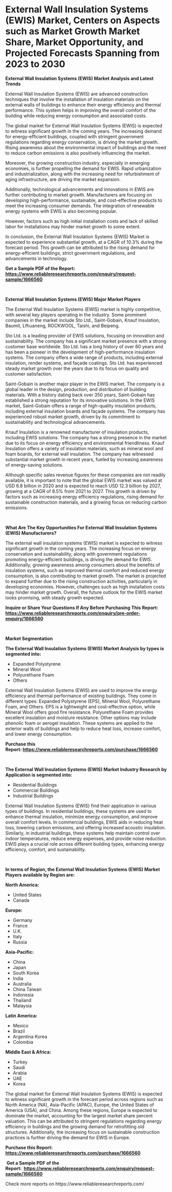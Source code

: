 <p><h1>External Wall Insulation Systems (EWIS) Market, Centers on Aspects such as Market Growth Market Share, Market Opportunity, and Projected Forecasts Spanning from 2023 to 2030</h1></p><p><strong>External Wall Insulation Systems (EWIS) Market Analysis and Latest Trends</strong></p>
<p><p>External Wall Insulation Systems (EWIS) are advanced construction techniques that involve the installation of insulation materials on the external walls of buildings to enhance their energy efficiency and thermal performance. This system helps in improving the overall comfort of the building while reducing energy consumption and associated costs.</p><p>The global market for External Wall Insulation Systems (EWIS) is expected to witness significant growth in the coming years. The increasing demand for energy-efficient buildings, coupled with stringent government regulations regarding energy conservation, is driving the market growth. Rising awareness about the environmental impact of buildings and the need to reduce carbon emissions is also positively influencing the market.</p><p>Moreover, the growing construction industry, especially in emerging economies, is further propelling the demand for EWIS. Rapid urbanization and industrialization, along with the increasing need for refurbishment of aging infrastructure, are driving the market expansion.</p><p>Additionally, technological advancements and innovations in EWIS are further contributing to market growth. Manufacturers are focusing on developing high-performance, sustainable, and cost-effective products to meet the increasing consumer demands. The integration of renewable energy systems with EWIS is also becoming popular.</p><p>However, factors such as high initial installation costs and lack of skilled labor for installations may hinder market growth to some extent.</p><p>In conclusion, the External Wall Insulation Systems (EWIS) Market is expected to experience substantial growth, at a CAGR of 10.3% during the forecast period. This growth can be attributed to the rising demand for energy-efficient buildings, strict government regulations, and advancements in technology.</p></p>
<p><strong>Get a Sample PDF of the Report:&nbsp; <a href="https://www.reliableresearchreports.com/enquiry/request-sample/1666560">https://www.reliableresearchreports.com/enquiry/request-sample/1666560</a></strong></p>
<p>&nbsp;</p>
<p><strong>External Wall Insulation Systems (EWIS) Major Market Players</strong></p>
<p><p>The External Wall Insulation Systems (EWIS) market is highly competitive, with several key players operating in the industry. Some prominent companies in the market include Sto Ltd., Saint-Gobain, Knauf Insulation, Baumit, Lfhuaneng, ROCKWOOL, Taishi, and Beipeng. </p><p>Sto Ltd. is a leading provider of EWIS solutions, focusing on innovation and sustainability. The company has a significant market presence with a strong customer base worldwide. Sto Ltd. has a long history of over 60 years and has been a pioneer in the development of high-performance insulation systems. The company offers a wide range of products, including external insulation, render systems, and façade coatings. Sto Ltd. has experienced steady market growth over the years due to its focus on quality and customer satisfaction. </p><p>Saint-Gobain is another major player in the EWIS market. The company is a global leader in the design, production, and distribution of building materials. With a history dating back over 350 years, Saint-Gobain has established a strong reputation for its innovative solutions. In the EWIS market, Saint-Gobain offers a range of high-quality insulation products, including external insulation boards and façade systems. The company has experienced robust market growth, driven by its commitment to sustainability and technological advancements. </p><p>Knauf Insulation is a renowned manufacturer of insulation products, including EWIS solutions. The company has a strong presence in the market due to its focus on energy efficiency and environmental friendliness. Knauf Insulation offers a variety of insulation materials, such as mineral wool and foam boards, for external wall insulation. The company has witnessed substantial market growth in recent years, fueled by increasing awareness of energy-saving solutions.</p><p>Although specific sales revenue figures for these companies are not readily available, it is important to note that the global EWIS market was valued at USD 6.8 billion in 2020 and is expected to reach USD 12.3 billion by 2027, growing at a CAGR of 8.5% from 2021 to 2027. This growth is driven by factors such as increasing energy efficiency regulations, rising demand for sustainable construction materials, and a growing focus on reducing carbon emissions.</p></p>
<p>&nbsp;</p>
<p><strong>What Are The Key Opportunities For External Wall Insulation Systems (EWIS) Manufacturers?</strong></p>
<p><p>The external wall insulation systems (EWIS) market is expected to witness significant growth in the coming years. The increasing focus on energy conservation and sustainability, along with government regulations promoting energy-efficient buildings, is driving the demand for EWIS. Additionally, growing awareness among consumers about the benefits of insulation systems, such as improved thermal comfort and reduced energy consumption, is also contributing to market growth. The market is projected to expand further due to the rising construction activities, particularly in developing economies. However, challenges such as high installation costs may hinder market growth. Overall, the future outlook for the EWIS market looks promising, with steady growth expected.</p></p>
<p><strong>Inquire or Share Your Questions If Any Before Purchasing This Report: <a href="https://www.reliableresearchreports.com/enquiry/pre-order-enquiry/1666560">https://www.reliableresearchreports.com/enquiry/pre-order-enquiry/1666560</a></strong></p>
<p>&nbsp;</p>
<p><strong>Market Segmentation</strong></p>
<p><strong>The External Wall Insulation Systems (EWIS) Market Analysis by types is segmented into:</strong></p>
<p><ul><li>Expanded Polystyrene</li><li>Mineral Wool</li><li>Polyurethane Foam</li><li>Others</li></ul></p>
<p><p>External Wall Insulation Systems (EWIS) are used to improve the energy efficiency and thermal performance of existing buildings. They come in different types: Expanded Polystyrene (EPS), Mineral Wool, Polyurethane Foam, and Others. EPS is a lightweight and cost-effective option, while Mineral Wool offers good fire resistance. Polyurethane Foam provides excellent insulation and moisture resistance. Other options may include phenolic foam or aerogel insulation. These systems are applied to the exterior walls of buildings and help to reduce heat loss, increase comfort, and lower energy consumption.</p></p>
<p><strong>Purchase this Report:&nbsp;<a href="https://www.reliableresearchreports.com/purchase/1666560">https://www.reliableresearchreports.com/purchase/1666560</a></strong></p>
<p>&nbsp;</p>
<p><strong>The External Wall Insulation Systems (EWIS) Market Industry Research by Application is segmented into:</strong></p>
<p><ul><li>Residential Buildings</li><li>Commercial Buildings</li><li>Industrial Buildings</li></ul></p>
<p><p>External Wall Insulation Systems (EWIS) find their application in various types of buildings. In residential buildings, these systems are used to enhance thermal insulation, minimize energy consumption, and improve overall comfort levels. In commercial buildings, EWIS aids in reducing heat loss, lowering carbon emissions, and offering increased acoustic insulation. Similarly, in industrial buildings, these systems help maintain control over indoor temperatures, reduce energy expenses, and provide noise reduction. EWIS plays a crucial role across different building types, enhancing energy efficiency, comfort, and sustainability.</p></p>
<p>&nbsp;</p>
<p><strong>In terms of Region, the External Wall Insulation Systems (EWIS) Market Players available by Region are:</strong></p>
<p>
    <p> <strong> North America: </strong>
        <ul>
            <li>United States</li>
            <li>Canada</li>
        </ul>
        </p> 
    <p> <strong> Europe: </strong>
        <ul>
            <li>Germany</li>
            <li>France</li>
            <li>U.K.</li>
            <li>Italy</li>
            <li>Russia</li>
        </ul>
        </p> 
    <p> <strong> Asia-Pacific: </strong>
        <ul>
            <li>China</li>
            <li>Japan</li>
            <li>South Korea</li>
            <li>India</li>
            <li>Australia</li>
            <li>China Taiwan</li>
            <li>Indonesia</li>
            <li>Thailand</li>
            <li>Malaysia</li>
        </ul>
        </p> 
    <p> <strong> Latin America: </strong>
        <ul>
            <li>Mexico</li>
            <li>Brazil</li>
            <li>Argentina Korea</li>
            <li>Colombia</li>
        </ul>
        </p> 
    <p> <strong> Middle East & Africa: </strong>
        <ul>
            <li>Turkey</li>
            <li>Saudi</li>
            <li>Arabia</li>
            <li>UAE</li>
            <li>Korea</li>
        </ul>
    </p>
    </p>
<p><p>The global market for External Wall Insulation Systems (EWIS) is expected to witness significant growth in the forecast period across regions such as North America (NA), Asia-Pacific (APAC), Europe, the United States of America (USA), and China. Among these regions, Europe is expected to dominate the market, accounting for the largest market share percent valuation. This can be attributed to stringent regulations regarding energy efficiency in buildings and the growing demand for retrofitting old structures. Additionally, the increasing focus on sustainable construction practices is further driving the demand for EWIS in Europe.</p></p>
<p><strong>Purchase this Report: <a href="https://www.reliableresearchreports.com/purchase/1666560">https://www.reliableresearchreports.com/purchase/1666560</a></strong></p>
<p>&nbsp;<strong>Get a Sample PDF of the Report:&nbsp;&nbsp;<a href="https://www.reliableresearchreports.com/enquiry/request-sample/1666560">https://www.reliableresearchreports.com/enquiry/request-sample/1666560</a></strong></p>
<p><strong></strong></p>
<p>Check more reports on https://www.reliableresearchreports.com/</p>